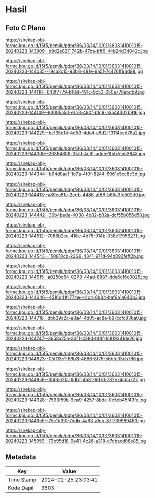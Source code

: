 # Hasil

## Foto C Plano

https://sirekap-obj-formc.kpu.go.id/f5f5/pemilu/pdpr/36/03/14/10/01/3603141001015-20240223-143909--d9d2e827-742b-47da-bff6-44b24d34042c.jpg

https://sirekap-obj-formc.kpu.go.id/f5f5/pemilu/pdpr/36/03/14/10/01/3603141001015-20240223-144035--19ca2c15-93b8-481e-9a5f-7c476ff94d98.jpg

https://sirekap-obj-formc.kpu.go.id/f5f5/pemilu/pdpr/36/03/14/10/01/3603141001015-20240223-144118--642f7779-b18d-491c-9c53-650e778ebdb9.jpg

https://sirekap-obj-formc.kpu.go.id/f5f5/pemilu/pdpr/36/03/14/10/01/3603141001015-20240223-144149--93095a50-e1a3-490f-b1c9-a3a44302b916.jpg

https://sirekap-obj-formc.kpu.go.id/f5f5/pemilu/pdpr/36/03/14/10/01/3603141001015-20240223-144229--bc135d14-4d53-4dc4-a6d2-13114eed76a2.jpg

https://sirekap-obj-formc.kpu.go.id/f5f5/pemilu/pdpr/36/03/14/10/01/3603141001015-20240223-144306--26364809-f97d-4c6f-add5-1fbb7ea53843.jpg

https://sirekap-obj-formc.kpu.go.id/f5f5/pemilu/pdpr/36/03/14/10/01/3603141001015-20240223-144344--b94d0ac1-1d7a-4f0f-8244-6061e5cc8c3d.jpg

https://sirekap-obj-formc.kpu.go.id/f5f5/pemilu/pdpr/36/03/14/10/01/3603141001015-20240223-144413--a89ea81e-2eeb-4486-a9f8-b85a3fd502d9.jpg

https://sirekap-obj-formc.kpu.go.id/f5f5/pemilu/pdpr/36/03/14/10/01/3603141001015-20240223-144442--30b4bede-4038-4b82-b02a-dcf55b056d58.jpg

https://sirekap-obj-formc.kpu.go.id/f5f5/pemilu/pdpr/36/03/14/10/01/3603141001015-20240223-144512--7068b2ec-416e-4d75-914b-038e17956271.jpg

https://sirekap-obj-formc.kpu.go.id/f5f5/pemilu/pdpr/36/03/14/10/01/3603141001015-20240223-144543--150810cb-2269-4341-971d-94d093feff2b.jpg

https://sirekap-obj-formc.kpu.go.id/f5f5/pemilu/pdpr/36/03/14/10/01/3603141001015-20240223-144615--a0250c64-0273-44ad-8887-dde6c16c0025.jpg

https://sirekap-obj-formc.kpu.go.id/f5f5/pemilu/pdpr/36/03/14/10/01/3603141001015-20240223-144646--4516d41f-774e-44c4-8b84-baf6a1a640b3.jpg

https://sirekap-obj-formc.kpu.go.id/f5f5/pemilu/pdpr/36/03/14/10/01/3603141001015-20240223-144716--db639c2c-e8a4-4d05-ac8e-697ccfc936a0.jpg

https://sirekap-obj-formc.kpu.go.id/f5f5/pemilu/pdpr/36/03/14/10/01/3603141001015-20240223-144747--3658a25a-3df1-438d-bf8f-fc819341de26.jpg

https://sirekap-obj-formc.kpu.go.id/f5f5/pemilu/pdpr/36/03/14/10/01/3603141001015-20240223-144823--05ff13c1-66b3-4886-8f75-56bfc33eb786.jpg

https://sirekap-obj-formc.kpu.go.id/f5f5/pemilu/pdpr/36/03/14/10/01/3603141001015-20240223-144859--3b0be2fa-6dbf-4531-9d7d-732e74cbb727.jpg

https://sirekap-obj-formc.kpu.go.id/f5f5/pemilu/pdpr/36/03/14/10/01/3603141001015-20240223-144928--7593f59b-9ea9-4257-8bde-0e5cb45f43fe.jpg

https://sirekap-obj-formc.kpu.go.id/f5f5/pemilu/pdpr/36/03/14/10/01/3603141001015-20240223-144959--75c1bf90-7ddb-4a63-a1eb-87f739989463.jpg

https://sirekap-obj-formc.kpu.go.id/f5f5/pemilu/pdpr/36/03/14/10/01/3603141001015-20240223-145059--73b95d18-9a41-4c26-a318-c7dbacd08e85.jpg


## Metadata

| Key        | Value               |
| ---------- | ------------------- |
| Time Stamp | 2024-02-25 23:03:41 |
| Kode Dapil | 3603                |




